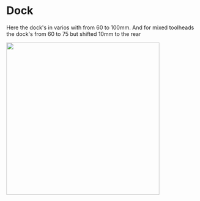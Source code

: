 # Dock

Here the dock's in varios with from 60 to 100mm. And for mixed toolheads the dock's from 60 to 75 but shifted 10mm to the rear


<img width="400px" src="https://github.com/walterwissmann/Roerich_64/assets/42293697/6a1b62ea-fce2-49ec-b835-181ccb622f60" />

